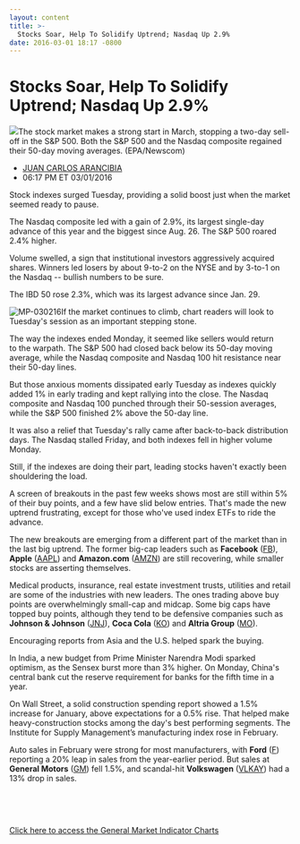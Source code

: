 ```yaml
---
layout: content
title: >-
  Stocks Soar, Help To Solidify Uptrend; Nasdaq Up 2.9%
date: 2016-03-01 18:17 -0800
---
```



Stocks Soar, Help To Solidify Uptrend; Nasdaq Up 2.9%
======================================================


![](https://www.investors.com/wp-content/uploads/2016/03/BIGPIC-030216-newscom.jpg)The stock market makes a strong start in March, stopping a two-day sell-off in the S&P 500. Both the S&P 500 and the Nasdaq composite regained their 50-day moving averages. (EPA/Newscom)



* [JUAN CARLOS ARANCIBIA](https://www.investors.com/author/arancibiaj/ "Posts by JUAN CARLOS ARANCIBIA")
* 06:17 PM ET 03/01/2016




Stock indexes surged Tuesday, providing a solid boost just when the market seemed ready to pause.


The Nasdaq composite led with a gain of 2.9%, its largest single-day advance of this year and the biggest since Aug. 26. The S&P 500 roared 2.4% higher.


Volume swelled, a sign that institutional investors aggressively acquired shares. Winners led losers by about 9-to-2 on the NYSE and by 3-to-1 on the Nasdaq -- bullish numbers to be sure.


The IBD 50 rose 2.3%, which was its largest advance since Jan. 29.


![MP-030216](https://www.investors.com/wp-content/uploads/2016/03/MP-030216-160x300.jpg)If the market continues to climb, chart readers will look to Tuesday's session as an important stepping stone.


The way the indexes ended Monday, it seemed like sellers would return to the warpath. The S&P 500 had closed back below its 50-day moving average, while the Nasdaq composite and Nasdaq 100 hit resistance near their 50-day lines.


But those anxious moments dissipated early Tuesday as indexes quickly added 1% in early trading and kept rallying into the close. The Nasdaq composite and Nasdaq 100 punched through their 50-session averages, while the S&P 500 finished 2% above the 50-day line.


It was also a relief that Tuesday's rally came after back-to-back distribution days. The Nasdaq stalled Friday, and both indexes fell in higher volume Monday.


Still, if the indexes are doing their part, leading stocks haven't exactly been shouldering the load.


A screen of breakouts in the past few weeks shows most are still within 5% of their buy points, and a few have slid below entries. That's made the new uptrend frustrating, except for those who've used index ETFs to ride the advance.


The new breakouts are emerging from a different part of the market than in the last big uptrend. The former big-cap leaders such as **Facebook** ([FB](https://research.investors.com/quote.aspx?symbol=FB)), **Apple** ([AAPL](https://research.investors.com/quote.aspx?symbol=AAPL)) and **Amazon.com** ([AMZN](https://research.investors.com/quote.aspx?symbol=AMZN)) are still recovering, while smaller stocks are asserting themselves.


Medical products, insurance, real estate investment trusts, utilities and retail are some of the industries with new leaders. The ones trading above buy points are overwhelmingly small-cap and midcap. Some big caps have topped buy points, although they tend to be defensive companies such as **Johnson & Johnson** ([JNJ](https://research.investors.com/quote.aspx?symbol=JNJ)), **Coca Cola** ([KO](https://research.investors.com/quote.aspx?symbol=KO)) and **Altria Group** ([MO](https://research.investors.com/quote.aspx?symbol=MO)).


Encouraging reports from Asia and the U.S. helped spark the buying.


In India, a new budget from Prime Minister Narendra Modi sparked optimism, as the Sensex burst more than 3% higher. On Monday, China's central bank cut the reserve requirement for banks for the fifth time in a year.


On Wall Street, a solid construction spending report showed a 1.5% increase for January, above expectations for a 0.5% rise. That helped make heavy-construction stocks among the day's best performing segments. The Institute for Supply Management’s manufacturing index rose in February.


Auto sales in February were strong for most manufacturers, with **Ford** ([F](https://research.investors.com/quote.aspx?symbol=F)) reporting a 20% leap in sales from the year-earlier period. But sales at **General Motors** ([GM](https://research.investors.com/quote.aspx?symbol=GM)) fell 1.5%, and scandal-hit **Volkswagen** ([VLKAY](https://research.investors.com/quote.aspx?symbol=VLKAY)) had a 13% drop in sales.


 


 


[Click here to access the General Market Indicator Charts](https://www.investors.com/wp-content/uploads/2016/03/GMI_030216.pdf)




